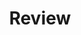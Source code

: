 ---
review:
    - questions:
        question: >
            What is KleidiAI?
        answers:
            - An anime about a little AI lost in a giant world.
            - A software library
        correct_answer: 2
        explanation: >
            KleidiAI is an open-source software library that provides optimized,
            performance-critical micro-kernels for artificial intelligence (AI)
            workloads tailored for Arm processors.

    - questions:
        question: >
            How does KleidiAI optimize performance?
        answers:
            - Lots of magic, and let's be honest, a bit of hard work.
            - It takes advantage of various available Arm processor architectural features.
        correct_answer: 2
        explanation: >
            Processor architectural features, e.g., ``FEAT_DotProd``, when implemented, enable
            the software to use specific instructions dedicated to efficiently performing some
            tasks or computations. For example, ``FEAT_DotProd`` adds the
            ``UDOT`` and ``SDOT`` 8-bit dot product instructions, which are critical for
            improving the performance of dot product computations.

# ================================================================================
#       FIXED, DO NOT MODIFY
# ================================================================================
title: "Review"                 # Always the same title
weight: 20                      # Set to always be larger than the content in this path
layout: "learningpathall"       # All files under learning paths have this same wrapper
---